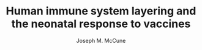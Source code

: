 ---
author: Joseph M. McCune
funder: National Institutes of Health (US)
layout: grant
link:
- https://www.niaid.nih.gov/sites/default/files/mccunefull.pdf
- https://www.niaid.nih.gov/sites/default/files/mccuness.pdf
link_name:
- Proposal
- Summary Statement
program: R21
status: funded
title: Human immune system layering and the neonatal response to vaccines
year: 2010
---